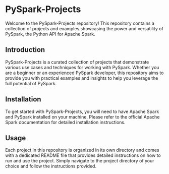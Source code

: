 # PySpark-Projects

Welcome to the PySpark-Projects repository! This repository contains a collection of projects and examples showcasing the power and versatility of PySpark, the Python API for Apache Spark.

## Introduction

PySpark-Projects is a curated collection of projects that demonstrate various use cases and techniques for working with PySpark. Whether you are a beginner or an experienced PySpark developer, this repository aims to provide you with practical examples and insights to help you leverage the full potential of PySpark.

## Installation

To get started with PySpark-Projects, you will need to have Apache Spark and PySpark installed on your machine. Please refer to the official Apache Spark documentation for detailed installation instructions.

## Usage

Each project in this repository is organized in its own directory and comes with a dedicated README file that provides detailed instructions on how to run and use the project. Simply navigate to the project directory of your choice and follow the instructions provided.